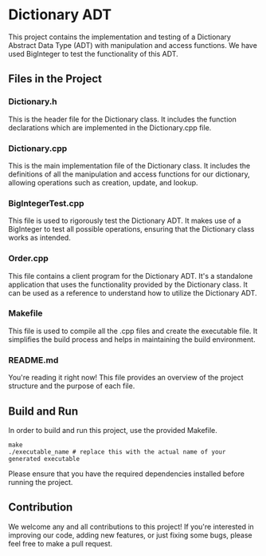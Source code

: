 # Dictionary ADT
This project contains the implementation and testing of a Dictionary Abstract Data Type (ADT) with manipulation and access functions. We have used BigInteger to test the functionality of this ADT.

## Files in the Project

### Dictionary.h
This is the header file for the Dictionary class. It includes the function declarations which are implemented in the Dictionary.cpp file.

### Dictionary.cpp
This is the main implementation file of the Dictionary class. It includes the definitions of all the manipulation and access functions for our dictionary, allowing operations such as creation, update, and lookup.

### BigIntegerTest.cpp
This file is used to rigorously test the Dictionary ADT. It makes use of a BigInteger to test all possible operations, ensuring that the Dictionary class works as intended.

### Order.cpp
This file contains a client program for the Dictionary ADT. It's a standalone application that uses the functionality provided by the Dictionary class. It can be used as a reference to understand how to utilize the Dictionary ADT.

### Makefile
This file is used to compile all the .cpp files and create the executable file. It simplifies the build process and helps in maintaining the build environment.

### README.md
You're reading it right now! This file provides an overview of the project structure and the purpose of each file.

## Build and Run
In order to build and run this project, use the provided Makefile.
```
make
./executable_name # replace this with the actual name of your generated executable
```

Please ensure that you have the required dependencies installed before running the project.

## Contribution
We welcome any and all contributions to this project! If you're interested in improving our code, adding new features, or just fixing some bugs, please feel free to make a pull request.
